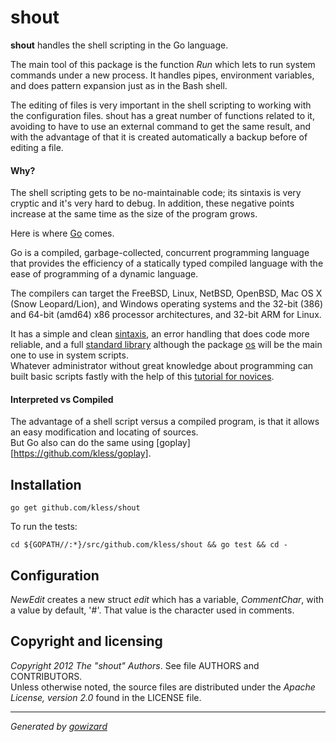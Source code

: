 shout
=====

**shout** handles the shell scripting in the Go language.

The main tool of this package is the function *Run* which lets to run system
commands under a new process. It handles pipes, environment variables, and does
pattern expansion just as in the Bash shell.

The editing of files is very important in the shell scripting to working with
the configuration files. shout has a great number of functions related to it,
avoiding to have to use an external command to get the same result, and with the
advantage of that it is created automatically a backup before of editing a file.

#### Why?

The shell scripting gets to be no-maintainable code; its sintaxis is very
cryptic and it's very hard to debug. In addition, these negative points increase
at the same time as the size of the program grows.

Here is where [Go][] comes.

Go is a compiled, garbage-collected, concurrent programming language that
provides the efficiency of a statically typed compiled language with the ease of
programming of a dynamic language.

The compilers can target the FreeBSD, Linux, NetBSD, OpenBSD, Mac OS X (Snow
Leopard/Lion), and Windows operating systems and the 32-bit (386) and 64-bit
(amd64) x86 processor architectures, and 32-bit ARM for Linux.

It has a simple and clean [sintaxis][], an error handling that does code more
reliable, and a full [standard library][] although the package [os][] will be
the main one to use in system scripts.  
Whatever administrator without great knowledge about programming can built basic
scripts fastly with the help of this [tutorial for novices][].

[Go]: http://golang.org/
[sintaxis]: http://golang.org/ref/spec
[standard library]: http://golang.org/pkg/
[os]: http://golang.org/pkg/os/
[tutorial for novices]: http://go-book.appspot.com/

#### Interpreted vs Compiled

The advantage of a shell script versus a compiled program, is that it allows an
easy modification and locating of sources.  
But Go also can do the same using [goplay][https://github.com/kless/goplay].


## Installation

	go get github.com/kless/shout

To run the tests:

	cd ${GOPATH//:*}/src/github.com/kless/shout && go test && cd -


## Configuration

*NewEdit* creates a new struct *edit* which has a variable, *CommentChar*,
with a value by default, '#'. That value is the character used in comments.


## Copyright and licensing

*Copyright 2012  The "shout" Authors*. See file AUTHORS and CONTRIBUTORS.  
Unless otherwise noted, the source files are distributed under the
*Apache License, version 2.0* found in the LICENSE file.


* * *
*Generated by [gowizard](https://github.com/kless/gowizard)*

